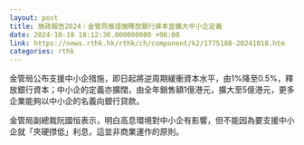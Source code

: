 ```yaml
---
layout: post
title: 施政報告2024｜金管局推措施釋放銀行資本並擴大中小企定義
date: 2024-10-18 18:12:30.000000000 +08:00
link: https://news.rthk.hk/rthk/ch/component/k2/1775188-20241018.htm
categories: rthk
---
```


金管局公布支援中小企措施，即日起將逆周期緩衝資本水平，由1%降至0.5%，釋放銀行資本；中小企的定義亦擴闊，由全年銷售額1億港元，擴大至5億港元，更多企業能夠以中小企的名義向銀行貸款。

金管局副總裁阮國恒表示，明白高息環境對中小企有影響，但不能因為要支援中小企就「夾硬㩒低」利息，這並非商業運作的原則。
